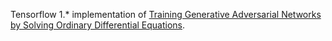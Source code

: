 Tensorflow 1.* implementation of [Training Generative Adversarial Networks
by Solving Ordinary Differential
Equations](https://arxiv.org/abs/2010.15040).

